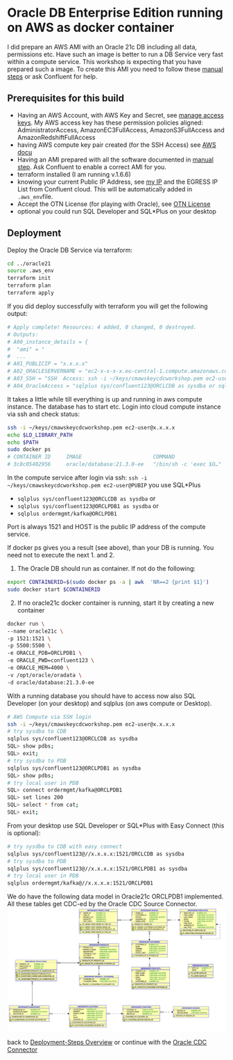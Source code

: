 # Oracle DB Enterprise Edition running on AWS as docker container

I did prepare an AWS AMI with an Oracle 21c DB including all data, permissions etc. Have such an image is better to run a DB Service very fast within a compute service. This workshop is expecting that you have prepared such a image. To create this AMI you need to follow these [manual steps](manualstep.md) or ask Confluent for help.

## Prerequisites for this build

* Having an AWS Account, with AWS Key and Secret, see [manage access keys](https://docs.aws.amazon.com/IAM/latest/UserGuide/id_credentials_access-keys.html). My AWS access key has these permission policies aligned: AdministratorAccess, AmazonEC3FullAccess, AmazonS3FullAccess and AmazonRedshiftFullAccess
* having AWS compute key pair created (for the SSH Access) see [AWS docu](https://docs.aws.amazon.com/AWSEC2/latest/UserGuide/create-key-pairs.html)
* Having an AMI prepared with all the software documented in [manual step](manualstep.md). Ask Confluent to enable a correct AMI for you.
* terraform installed (I am running v.1.6.6)
* knowing your current Public IP Address, see [my IP](https://www.myip.com/) and the EGRESS IP List from Confluent cloud. This will be automatically added in `.aws_env`file.
* Accept the OTN License (for playing with Oracle), see [OTN License](https://www.oracle.com/downloads/licenses/standard-license.html)
* optional you could run SQL Developer and SQL*Plus on your desktop

## Deployment

Deploy the Oracle DB Service via terraform:

```bash
cd ../oracle21
source .aws_env
terraform init 
terraform plan
terraform apply
``` 

If you did deploy successfully with terraform you will get the following output:

```bash
# Apply complete! Resources: 4 added, 0 changed, 0 destroyed.
# Outputs:
# A00_instance_details = {
#  "ami" = "
#  ...
# A01_PUBLICIP = "x.x.x.x"
# A02_ORACLESERVERNAME = "ec2-x-x-x-x.eu-central-1.compute.amazonaws.com"
# A03_SSH = "SSH  Access: ssh -i ~/keys/cmawskeycdcworkshop.pem ec2-user@18.195.50.248 "
# A04_OracleAccess = "sqlplus sys/confluent123@ORCLCDB as sysdba or sqlplus sys/confluent123@ORCLPDB1 as sysdba or sqlplus ordermgmt/kafka@ORCLPDB1  # Port:1521  HOST:x.x.x.x"
```

It takes a little while till everything is up and running in aws compute instance. The database has to start etc. 
Login into cloud compute instance via ssh and check status:

```bash 
ssh -i ~/keys/cmawskeycdcworkshop.pem ec2-user@x.x.x.x
echo $LD_LIBRARY_PATH
echo $PATH
sudo docker ps
# CONTAINER ID     IMAGE                       COMMAND                  CREATED       ...
# 3c8c05402956     oracle/database:21.3.0-ee   "/bin/sh -c 'exec $O…"   2 month ago   ...
```

In the compute service after login via ssh: `ssh -i ~/keys/cmawskeycdcworkshop.pem ec2-user@PUBIP` you use SQL*Plus

* `sqlplus sys/confluent123@ORCLCDB as sysdba` or 
* `sqlplus sys/confluent123@ORCLPDB1 as sysdba` or 
* `sqlplus ordermgmt/kafka@ORCLPDB1`

Port is always 1521 and HOST is the public IP address of the compute service.

If docker ps gives you a result (see above), than your DB is running. You need not to execute the next 1. and 2.

1. The Oracle DB should run as container. If not do the following:

```bash
export CONTAINERID=$(sudo docker ps -a | awk  'NR==2 {print $1}')
sudo docker start $CONTAINERID
```

2. If no oracle21c docker container is running, start it by creating a new container

```bash
docker run \
--name oracle21c \
-p 1521:1521 \
-p 5500:5500 \
-e ORACLE_PDB=ORCLPDB1 \
-e ORACLE_PWD=confluent123 \
-e ORACLE_MEM=4000 \
-v /opt/oracle/oradata \
-d oracle/database:21.3.0-ee
```

With a running database you should have to access now also SQL Developer (on your desktop) and sqlplus (on aws compute or Desktop).

```bash
# AWS Compute via SSH login
ssh -i ~/keys/cmawskeycdcworkshop.pem ec2-user@x.x.x.x
# try sysdba to CDB
sqlplus sys/confluent123@ORCLCDB as sysdba 
SQL> show pdbs;
SQL> exit;
# try sysdba to PDB
sqlplus sys/confluent123@ORCLPDB1 as sysdba
SQL> show pdbs;
# try local user in PDB
SQL> connect ordermgmt/kafka@ORCLPDB1
SQL> set lines 200   
SQL> select * from cat;
SQL> exit;
```

From your desktop use SQL Developer or SQL*Plus with Easy Connect (this is optional):

```bash
# try sysdba to CDB with easy connect
sqlplus sys/confluent123@//x.x.x.x:1521/ORCLCDB as sysdba
# try sysdba to PDB
sqlplus sys/confluent123@//x.x.x.x:1521/ORCLPDB1 as sysdba
# try local user in PDB
sqlplus ordermgmt/kafka@//x.x.x.x:1521/ORCLPDB1
```

We do have the following data model in Oracle21c ORCLPDB1 implemented. All these tables get CDC-ed by the Oracle CDC Source Connector.
![DB Model](img/oracle21c_ERM.png)

back to [Deployment-Steps Overview](../README.MD) or continue with the [Oracle CDC Connector](../ccloud-source-oracle-cdc-connector/README.md)